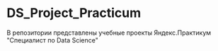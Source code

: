 # DS_Project_Practicum
В репозитории представлены учебные проекты Яндекс.Практикум "Специалист по Data Science"
